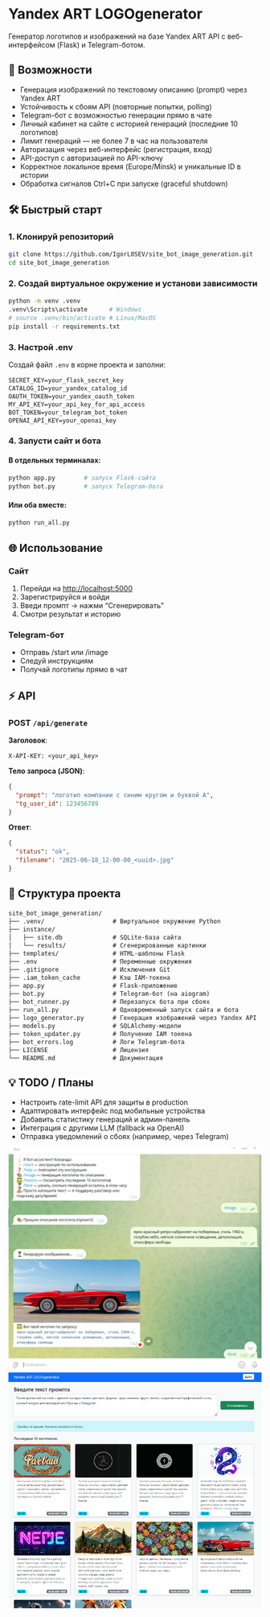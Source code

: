 # Yandex ART LOGOgenerator

Генератор логотипов и изображений на базе Yandex ART API с веб-интерфейсом (Flask) и Telegram-ботом.

## 🚀 Возможности

* Генерация изображений по текстовому описанию (prompt) через Yandex ART
* Устойчивость к сбоям API (повторные попытки, polling)
* Telegram-бот с возможностью генерации прямо в чате
* Личный кабинет на сайте с историей генераций (последние 10 логотипов)
* Лимит генераций — не более 7 в час на пользователя
* Авторизация через веб-интерфейс (регистрация, вход)
* API-доступ с авторизацией по API-ключу
* Корректное локальное время (Europe/Minsk) и уникальные ID в истории
* Обработка сигналов Ctrl+C при запуске (graceful shutdown)

## 🛠️ Быстрый старт

### 1. Клонируй репозиторий

```bash
git clone https://github.com/IgorL0SEV/site_bot_image_generation.git
cd site_bot_image_generation
```

### 2. Создай виртуальное окружение и установи зависимости

```bash
python -m venv .venv
.venv\Scripts\activate      # Windows
# source .venv/bin/activate # Linux/MacOS
pip install -r requirements.txt
```

### 3. Настрой .env

Создай файл `.env` в корне проекта и заполни:

```dotenv
SECRET_KEY=your_flask_secret_key
CATALOG_ID=your_yandex_catalog_id
OAUTH_TOKEN=your_yandex_oauth_token
MY_API_KEY=your_api_key_for_api_access
BOT_TOKEN=your_telegram_bot_token
OPENAI_API_KEY=your_openai_key
```

### 4. Запусти сайт и бота

#### В отдельных терминалах:

```bash
python app.py        # запуск Flask-сайта
python bot.py        # запуск Telegram-бота
```

#### Или оба вместе:

```bash
python run_all.py
```

## 🌐 Использование

### Сайт

1. Перейди на [http://localhost:5000](http://localhost:5000)
2. Зарегистрируйся и войди
3. Введи промпт → нажми “Сгенерировать”
4. Смотри результат и историю

### Telegram-бот

* Отправь /start или /image
* Следуй инструкциям
* Получай логотипы прямо в чат

## ⚡ API

### POST `/api/generate`

**Заголовок**:

```
X-API-KEY: <your_api_key>
```

**Тело запроса (JSON)**:

```json
{
  "prompt": "логотип компании с синим кругом и буквой A",
  "tg_user_id": 123456789
}
```

**Ответ**:

```json
{
  "status": "ok",
  "filename": "2025-06-18_12-00-00_<uuid>.jpg"
}
```

## 📁 Структура проекта

```
site_bot_image_generation/
├── .venv/                   # Виртуальное окружение Python
├── instance/
│   ├── site.db              # SQLite-база сайта
│   └── results/             # Сгенерированные картинки
├── templates/               # HTML-шаблоны Flask
├── .env                     # Переменные окружения
├── .gitignore               # Исключения Git
├── .iam_token_cache         # Кэш IAM-токена
├── app.py                   # Flask-приложение
├── bot.py                   # Telegram-бот (на aiogram)
├── bot_runner.py            # Перезапуск бота при сбоях
├── run_all.py               # Одновременный запуск сайта и бота
├── logo_generator.py        # Генерация изображений через Yandex API
├── models.py                # SQLAlchemy-модели
├── token_updater.py         # Получение IAM токена
├── bot_errors.log           # Логи Telegram-бота
├── LICENSE                  # Лицензия
└── README.md                # Документация
```

## 💡 TODO / Планы

* Настроить rate-limit API для защиты в production
* Адаптировать интерфейс под мобильные устройства
* Добавить статистику генераций и админ-панель
* Интеграция с другими LLM (fallback на OpenAI)
* Отправка уведомлений о сбоях (например, через Telegram)


<img alt="img_2.png" src="img_2.png" title="Пример бот"/>
<img alt="img.png" src="img.png" title="Пример"/>
